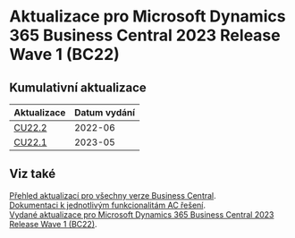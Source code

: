 # Aktualizace pro Microsoft Dynamics 365 Business Central 2023 Release Wave 1 (BC22)

## Kumulativní aktualizace

|Aktualizace |Datum vydání  |
|---------|---------|
|[CU22.2](2023-06-CU22.2-Changes.md) |2022-06 |
|[CU22.1](2023-05-CU22.1-Changes.md) |2023-05 |

<!--

|[CU22.14](2023-12-CU22.14-Changes.md) |2024-06 |
|[CU22.13](2023-11-CU22.13-Changes.md) |2024-05 |
|[CU22.12](2023-10-CU22.12-Changes.md) |2024-04 |
|[CU22.11](2023-09-CU22.11-Changes.md) |2024-03 |
|[CU22.10](2023-08-CU22.10-Changes.md) |2024-02 |
|[CU22.9](2023-07-CU22.9-Changes.md) |2024-01 |
|[CU22.8](2023-12-CU22.8-Changes.md) |2023-12 |
|[CU22.7](2023-11-CU22.7-Changes.md) |2023-11 |
|[CU22.6](2023-10-CU22.6-Changes.md) |2023-10 |
|[CU22.5](2023-09-CU22.5-Changes.md) |2023-09 |
|[CU22.4](2023-08-CU22.4-Changes.md) |2023-08 |
|[CU22.3](2023-07-CU22.3-Changes.md) |2023-07 |
-->

## Viz také

[Přehled aktualizací pro všechny verze Business Central](../../index.md).  
[Dokumentaci k jednotlivým funkcionalitám AC řešení](https://muj.autocont.cz/docs/cs-cz/dynamics365/business-central/AC-Solutions/ac-solutions.html).  
[Vydané aktualizace pro Microsoft Dynamics 365 Business Central 2023 Release Wave 1 (BC22)](https://support.microsoft.com/en-us/topic/released-updates-for-microsoft-dynamics-365-business-central-2023-release-wave-1-37e2d08e-6f61-4522-90ba-1cea59d8de51).  
